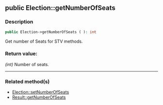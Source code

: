 ## public Election::getNumberOfSeats

### Description    

```php
public Election->getNumberOfSeats ( ): int
```

Get number of Seats for STV methods.
    

### Return value:   

*(int)* Number of seats.


---------------------------------------

### Related method(s)      

* [Election::setNumberOfSeats](../Election%20Class/public%20Election--setNumberOfSeats.md)    
* [Result::getNumberOfSeats](../Result%20Class/public%20Result--getNumberOfSeats.md)    
